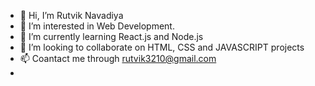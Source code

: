 - 👋 Hi, I’m Rutvik Navadiya
- 👀 I’m interested in Web Development.
- 🌱 I’m currently learning React.js and Node.js
- 💞️ I’m looking to collaborate on HTML, CSS and JAVASCRIPT projects
- 📫 Coantact me through rutvik3210@gmail.com
- 

<!---
rutvik582000/rutvik582000 is a ✨ special ✨ repository because its `README.md` (this file) appears on your GitHub profile.
You can click the Preview link to take a look at your changes.
--->
